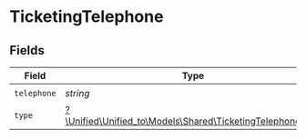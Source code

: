 # TicketingTelephone


## Fields

| Field                                                                                                      | Type                                                                                                       | Required                                                                                                   | Description                                                                                                |
| ---------------------------------------------------------------------------------------------------------- | ---------------------------------------------------------------------------------------------------------- | ---------------------------------------------------------------------------------------------------------- | ---------------------------------------------------------------------------------------------------------- |
| `telephone`                                                                                                | *string*                                                                                                   | :heavy_check_mark:                                                                                         | N/A                                                                                                        |
| `type`                                                                                                     | [?\Unified\Unified_to\Models\Shared\TicketingTelephoneType](../../models/shared/TicketingTelephoneType.md) | :heavy_minus_sign:                                                                                         | N/A                                                                                                        |
